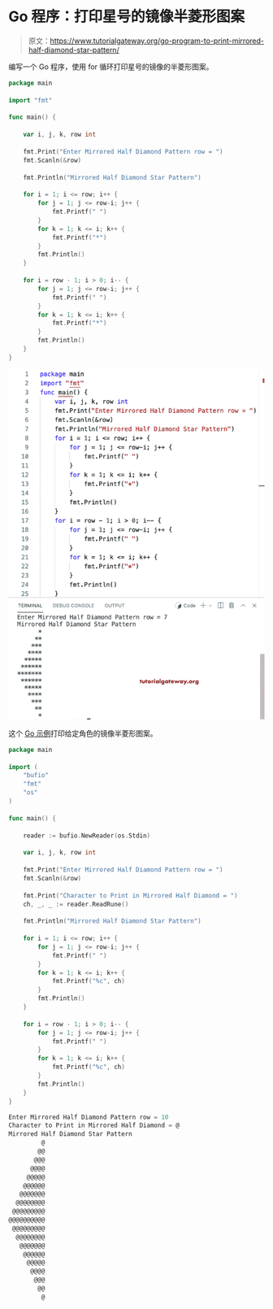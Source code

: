 # Go 程序：打印星号的镜像半菱形图案

> 原文：<https://www.tutorialgateway.org/go-program-to-print-mirrored-half-diamond-star-pattern/>

编写一个 Go 程序，使用 for 循环打印星号的镜像的半菱形图案。

```go
package main

import "fmt"

func main() {

	var i, j, k, row int

	fmt.Print("Enter Mirrored Half Diamond Pattern row = ")
	fmt.Scanln(&row)

	fmt.Println("Mirrored Half Diamond Star Pattern")

	for i = 1; i <= row; i++ {
		for j = 1; j <= row-i; j++ {
			fmt.Printf(" ")
		}
		for k = 1; k <= i; k++ {
			fmt.Printf("*")
		}
		fmt.Println()
	}

	for i = row - 1; i > 0; i-- {
		for j = 1; j <= row-i; j++ {
			fmt.Printf(" ")
		}
		for k = 1; k <= i; k++ {
			fmt.Printf("*")
		}
		fmt.Println()
	}
}
```

![Go Program to Print Mirrored Half Diamond Star Pattern](img/b488e58f6857622870c863fa412b7611.png)

这个 [Go 示例](https://www.tutorialgateway.org/go-programs/)打印给定角色的镜像半菱形图案。

```go
package main

import (
	"bufio"
	"fmt"
	"os"
)

func main() {

	reader := bufio.NewReader(os.Stdin)

	var i, j, k, row int

	fmt.Print("Enter Mirrored Half Diamond Pattern row = ")
	fmt.Scanln(&row)

	fmt.Print("Character to Print in Mirrored Half Diamond = ")
	ch, _, _ := reader.ReadRune()

	fmt.Println("Mirrored Half Diamond Star Pattern")

	for i = 1; i <= row; i++ {
		for j = 1; j <= row-i; j++ {
			fmt.Printf(" ")
		}
		for k = 1; k <= i; k++ {
			fmt.Printf("%c", ch)
		}
		fmt.Println()
	}

	for i = row - 1; i > 0; i-- {
		for j = 1; j <= row-i; j++ {
			fmt.Printf(" ")
		}
		for k = 1; k <= i; k++ {
			fmt.Printf("%c", ch)
		}
		fmt.Println()
	}
}
```

```go
Enter Mirrored Half Diamond Pattern row = 10
Character to Print in Mirrored Half Diamond = @                   
Mirrored Half Diamond Star Pattern
         @
        @@
       @@@
      @@@@
     @@@@@
    @@@@@@
   @@@@@@@
  @@@@@@@@
 @@@@@@@@@
@@@@@@@@@@
 @@@@@@@@@
  @@@@@@@@
   @@@@@@@
    @@@@@@
     @@@@@
      @@@@
       @@@
        @@
         @
```